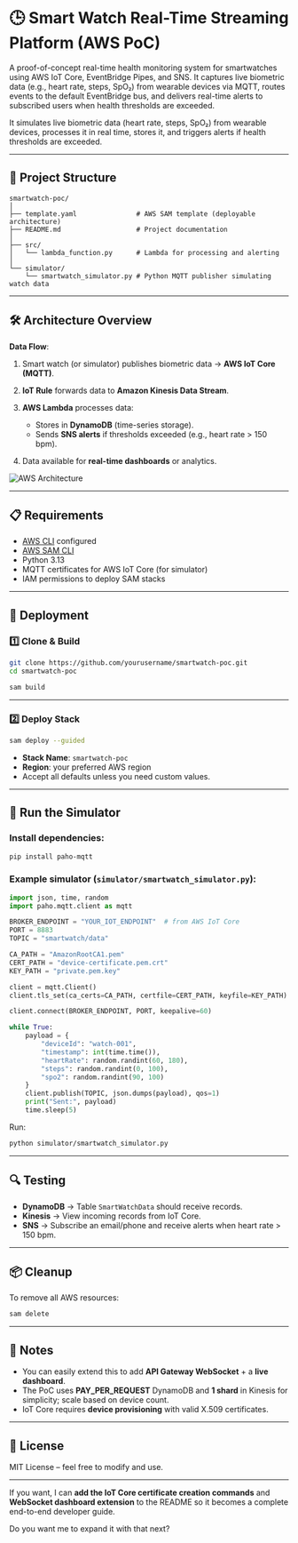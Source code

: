 # 🕒 Smart Watch Real-Time Streaming Platform (AWS PoC)
A proof-of-concept real-time health monitoring system for smartwatches using AWS IoT Core, EventBridge Pipes, and SNS. It captures live biometric data (e.g., heart rate, steps, SpO₂) 
from wearable devices via MQTT, routes events to the default EventBridge bus, and delivers real-time alerts to subscribed users when health thresholds are exceeded.

It simulates live biometric data (heart rate, steps, SpO₂) from wearable devices, processes it in real time, stores it, and triggers alerts if health thresholds are exceeded.

---

## 📂 Project Structure

```
smartwatch-poc/
│
├── template.yaml               # AWS SAM template (deployable architecture)
├── README.md                   # Project documentation
│
├── src/
│   └── lambda_function.py      # Lambda for processing and alerting
│
└── simulator/
    └── smartwatch_simulator.py # Python MQTT publisher simulating watch data
```

---

## 🛠 Architecture Overview

**Data Flow**:

1. Smart watch (or simulator) publishes biometric data → **AWS IoT Core (MQTT)**.
2. **IoT Rule** forwards data to **Amazon Kinesis Data Stream**.
3. **AWS Lambda** processes data:

   * Stores in **DynamoDB** (time-series storage).
   * Sends **SNS alerts** if thresholds exceeded (e.g., heart rate > 150 bpm).
4. Data available for **real-time dashboards** or analytics.

![AWS Architecture](https://user-images.githubusercontent.com/000000/0000000/aws-smartwatch-arch.png) <!-- optional diagram -->

---

## 📋 Requirements

* [AWS CLI](https://docs.aws.amazon.com/cli/latest/userguide/install-cliv2.html) configured
* [AWS SAM CLI](https://docs.aws.amazon.com/serverless-application-model/latest/developerguide/install-sam-cli.html)
* Python 3.13
* MQTT certificates for AWS IoT Core (for simulator)
* IAM permissions to deploy SAM stacks

---

## 🚀 Deployment

### 1️⃣ Clone & Build

```bash
git clone https://github.com/yourusername/smartwatch-poc.git
cd smartwatch-poc

sam build
```

---

### 2️⃣ Deploy Stack

```bash
sam deploy --guided
```

* **Stack Name**: `smartwatch-poc`
* **Region**: your preferred AWS region
* Accept all defaults unless you need custom values.

---

## 📡 Run the Simulator

### Install dependencies:

```bash
pip install paho-mqtt
```

### Example simulator (`simulator/smartwatch_simulator.py`):

```python
import json, time, random
import paho.mqtt.client as mqtt

BROKER_ENDPOINT = "YOUR_IOT_ENDPOINT"  # from AWS IoT Core
PORT = 8883
TOPIC = "smartwatch/data"

CA_PATH = "AmazonRootCA1.pem"
CERT_PATH = "device-certificate.pem.crt"
KEY_PATH = "private.pem.key"

client = mqtt.Client()
client.tls_set(ca_certs=CA_PATH, certfile=CERT_PATH, keyfile=KEY_PATH)

client.connect(BROKER_ENDPOINT, PORT, keepalive=60)

while True:
    payload = {
        "deviceId": "watch-001",
        "timestamp": int(time.time()),
        "heartRate": random.randint(60, 180),
        "steps": random.randint(0, 100),
        "spo2": random.randint(90, 100)
    }
    client.publish(TOPIC, json.dumps(payload), qos=1)
    print("Sent:", payload)
    time.sleep(5)
```

Run:

```bash
python simulator/smartwatch_simulator.py
```

---

## 🔍 Testing

* **DynamoDB** → Table `SmartWatchData` should receive records.
* **Kinesis** → View incoming records from IoT Core.
* **SNS** → Subscribe an email/phone and receive alerts when heart rate > 150 bpm.

---

## 📦 Cleanup

To remove all AWS resources:

```bash
sam delete
```

---

## 📌 Notes

* You can easily extend this to add **API Gateway WebSocket** + a **live dashboard**.
* The PoC uses **PAY\_PER\_REQUEST** DynamoDB and **1 shard** in Kinesis for simplicity; scale based on device count.
* IoT Core requires **device provisioning** with valid X.509 certificates.

---

## 📜 License

MIT License – feel free to modify and use.

---

If you want, I can **add the IoT Core certificate creation commands** and **WebSocket dashboard extension** to the README so it becomes a complete end-to-end developer guide.

Do you want me to expand it with that next?
